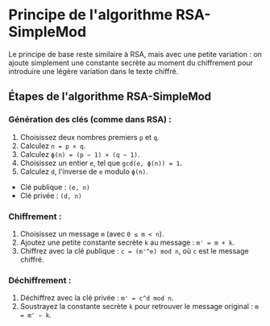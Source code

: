 # Principe de l'algorithme RSA-SimpleMod

Le principe de base reste similaire à RSA, mais avec une petite variation : on ajoute simplement une constante secrète au moment du chiffrement pour introduire une légère variation dans le texte chiffré.

## Étapes de l'algorithme RSA-SimpleMod

### Génération des clés (comme dans RSA) :

1. Choisissez deux nombres premiers `p` et `q`.
2. Calculez `n = p × q`.
3. Calculez `ϕ(n) = (p − 1) × (q − 1)`.
4. Choisissez un entier `e`, tel que `gcd(e, ϕ(n)) = 1`.
5. Calculez `d`, l'inverse de `e` modulo `ϕ(n)`.

- Clé publique : `(e, n)`
- Clé privée : `(d, n)`

### Chiffrement :

1. Choisissez un message `m` (avec `0 ≤ m < n`).
2. Ajoutez une petite constante secrète `k` au message : `m' = m + k`.
3. Chiffrez avec la clé publique : `c = (m'^e) mod n`, où `c` est le message chiffré.

### Déchiffrement :

1. Déchiffrez avec la clé privée : `m' = c^d mod n`.
2. Soustrayez la constante secrète `k` pour retrouver le message original : `m = m' − k`.

